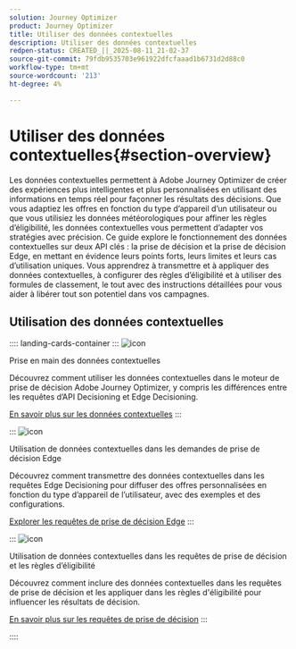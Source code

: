 ```yaml
---
solution: Journey Optimizer
product: Journey Optimizer
title: Utiliser des données contextuelles
description: Utiliser des données contextuelles
redpen-status: CREATED_||_2025-08-11_21-02-37
source-git-commit: 79fdb9535703e961922dfcfaaad1b6731d2d88c0
workflow-type: tm+mt
source-wordcount: '213'
ht-degree: 4%

---
```



# Utiliser des données contextuelles{#section-overview}

Les données contextuelles permettent à Adobe Journey Optimizer de créer des expériences plus intelligentes et plus personnalisées en utilisant des informations en temps réel pour façonner les résultats des décisions. Que vous adaptiez les offres en fonction du type d’appareil d’un utilisateur ou que vous utilisiez les données météorologiques pour affiner les règles d’éligibilité, les données contextuelles vous permettent d’adapter vos stratégies avec précision. Ce guide explore le fonctionnement des données contextuelles sur deux API clés : la prise de décision et la prise de décision Edge, en mettant en évidence leurs points forts, leurs limites et leurs cas d’utilisation uniques. Vous apprendrez à transmettre et à appliquer des données contextuelles, à configurer des règles d’éligibilité et à utiliser des formules de classement, le tout avec des instructions détaillées pour vous aider à libérer tout son potentiel dans vos campagnes.

## Utilisation des données contextuelles

:::: landing-cards-container
:::
![icon](https://cdn.experienceleague.adobe.com/icons/circle-play.svg)

Prise en main des données contextuelles

Découvrez comment utiliser les données contextuelles dans le moteur de prise de décision Adobe Journey Optimizer, y compris les différences entre les requêtes d’API Decisioning et Edge Decisioning.

[En savoir plus sur les données contextuelles](../using/offers/context-data.md)
:::

:::
![icon](https://cdn.experienceleague.adobe.com/icons/code-branch.svg)

Utilisation de données contextuelles dans les demandes de prise de décision Edge

Découvrez comment transmettre des données contextuelles dans les requêtes Edge Decisioning pour diffuser des offres personnalisées en fonction du type d’appareil de l’utilisateur, avec des exemples et des configurations.

[Explorer les requêtes de prise de décision Edge](../using/offers/context-data-edge.md)
:::

:::
![icon](https://cdn.experienceleague.adobe.com/icons/list-check.svg)

Utilisation de données contextuelles dans les requêtes de prise de décision et les règles d’éligibilité

Découvrez comment inclure des données contextuelles dans les requêtes de prise de décision et les appliquer dans les règles d&#39;éligibilité pour influencer les résultats de décision.

[En savoir plus sur les requêtes de prise de décision](../using/offers/context-data-decisioning.md)
:::

::::
